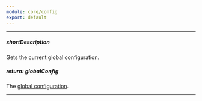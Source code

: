 ```yaml
---
module: core/config
export: default
---
```

---
##### shortDescription
Gets the current global configuration.

##### return: globalConfig
The [global configuration](/api-reference/50%20Common/Object%20Structures/globalConfig '/Documentation/ApiReference/Common/Object_Structures/globalConfig/').

---
